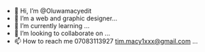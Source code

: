 - 👋 Hi, I’m @Oluwamacyedit
- 👀 I’m a web and graphic designer...
- 🌱 I’m currently learning ...
- 💞️ I’m looking to collaborate on ...
- 📫 How to reach me 
07083113927
tim.macy1xxx@gmail.com ...

<!---
Oluwamacyedit/Oluwamacyedit is a ✨ special ✨ repository because its `README.md` (this file) appears on your GitHub profile.
You can click the Preview link to take a look at your changes.
--->
